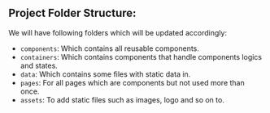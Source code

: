 ## Project Folder Structure:

We will have following folders which will be updated accordingly:

- `components`: Which contains all reusable components.
- `containers`: Which contains components that handle components logics and states.
- `data`: Which contains some files with static data in.
- `pages`: For all pages which are components but not used more than once.
- `assets`: To add static files such as images, logo and so on to.
